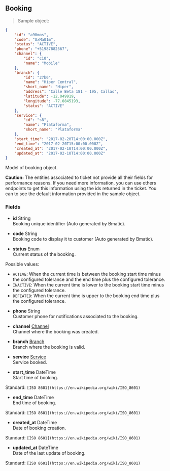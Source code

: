 
## Booking

> Sample object:

```json
{
    "id": "a90mos",
    "code": "UxMa01m",
    "status": "ACTIVE",
    "phone": "+51987882567",
    "channel": {
        "id": "c10",
        "name": "Mobile"
    },
    "branch": {
        "id": "27b6",
        "name": "Hiper Central",
        "short_name": "Hiper",
        "address": "Calle Beta 181 - 195, Callao",
        "latitude": -12.049919,
        "longitude": -77.0845193,
        "status": "ACTIVE"
    },
    "service": {
        "id": "s8",
        "name": "Plataforma",
        "short_name": "Plataforma"
    },
    "start_time": "2017-02-20T14:00:00.000Z",
    "end_time": "2017-02-20T15:00:00.000Z",
    "created_at": "2017-02-10T14:00:00.000Z",
    "updated_at": "2017-02-10T14:00:00.000Z"
}
```

Model of booking object.

<aside class="warning">
<strong>Caution:</strong> The entities associated to ticket not provide all their fields for performance reasons. If you need more information, you can use others endpoints to get this information using the ids returned in the ticket. You can to see the default information provided in the sample object.
</aside>

### Fields

* **id** <span class="param-type">String</span><br>
Booking unique identifier (Auto generated by Bmatic).

* **code** <span class="param-type">String</span><br>
Booking code to display it to customer (Auto generated by Bmatic).

* **status** <span class="param-type">Enum</span><br>
Current status of the booking.
<p>
    <span class="param-condition">Possible values:</span>
    <ul>
        <li><code>ACTIVE</code>: When the current time is between the booking start time minus the configured tolerance and the end time plus the configured tolerance.</li>
        <li><code>INACTIVE</code>: When the current time is lower to the booking start time minus the configured tolerance.</li>
        <li><code>DEFEATED</code>: When the current time is upper to the booking end time plus the configured tolerance.</li>
    </ul>
</p>

* **phone** <span class="param-type">String</span><br>
Customer phone for notifications associated to the booking.

* **channel** <span class="param-type">[Channel](#channel)</span><br>
Channel where the booking was created.

* **branch** <span class="param-type">[Branch](#branch)</span><br>
Branch where the booking is valid.

* **service** <span class="param-type">[Service](#service)</span><br>
Service booked.

* **start_time** <span class="param-type">DateTime</span><br>
Start time of booking.
<p>
    <span class="param-condition">Standard:</span> <code>[ISO 8601](https://en.wikipedia.org/wiki/ISO_8601)</code>
</p>

* **end_time** <span class="param-type">DateTime</span><br>
End time of booking.
<p>
    <span class="param-condition">Standard:</span> <code>[ISO 8601](https://en.wikipedia.org/wiki/ISO_8601)</code>
</p>

* **created_at** <span class="param-type">DateTime</span><br>
Date of booking creation.
<p>
    <span class="param-condition">Standard:</span> <code>[ISO 8601](https://en.wikipedia.org/wiki/ISO_8601)</code>
</p>

* **updated_at** <span class="param-type">DateTime</span><br>
Date of the last update of booking.
<p>
    <span class="param-condition">Standard:</span> <code>[ISO 8601](https://en.wikipedia.org/wiki/ISO_8601)</code>
</p>
